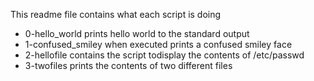 This readme file contains what each script is doing
- 0-hello_world prints hello world to the standard output 
- 1-confused_smiley when executed prints a confused smiley face
- 2-hellofile contains the script todisplay the contents of /etc/passwd
- 3-twofiles prints the contents of two different files
